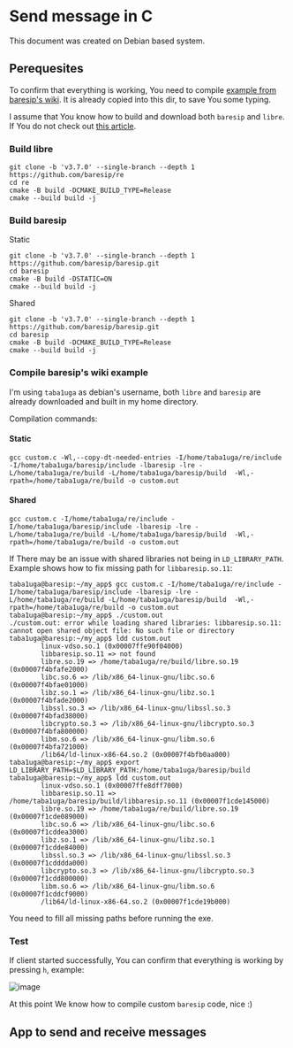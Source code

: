 # Send message in C

This document was created on Debian based system.

## Perequesites

To confirm that everything is working, You need to compile [example from baresip's wiki](https://github.com/baresip/baresip/wiki/Using-baresip-as-a-library). It is already copied into this dir, to save You some typing. 

I assume that You know how to build and download both `baresip` and `libre`. If You do not check out [this article](https://github.com/KubaTaba1uga/python_baresip_bindings/blob/research_send_baresip_message_C/contributors/build_baresip_and_confirm_it_is_working/README.md). 

### Build libre
```
git clone -b 'v3.7.0' --single-branch --depth 1 https://github.com/baresip/re
cd re
cmake -B build -DCMAKE_BUILD_TYPE=Release
cmake --build build -j
```

### Build baresip
Static
```
git clone -b 'v3.7.0' --single-branch --depth 1 https://github.com/baresip/baresip.git
cd baresip
cmake -B build -DSTATIC=ON
cmake --build build -j
```
Shared
```
git clone -b 'v3.7.0' --single-branch --depth 1 https://github.com/baresip/baresip.git
cd baresip
cmake -B build -DCMAKE_BUILD_TYPE=Release 
cmake --build build -j
```

### Compile baresip's wiki example
I'm using `taba1uga` as debian's username, both `libre` and `baresip` are already downloaded and built in my home directory.

Compilation commands:

#### Static
```
gcc custom.c -Wl,--copy-dt-needed-entries -I/home/taba1uga/re/include -I/home/taba1uga/baresip/include -lbaresip -lre -L/home/taba1uga/re/build -L/home/taba1uga/baresip/build  -Wl,-rpath=/home/taba1uga/re/build -o custom.out
```

#### Shared
```
gcc custom.c -I/home/taba1uga/re/include -I/home/taba1uga/baresip/include -lbaresip -lre -L/home/taba1uga/re/build -L/home/taba1uga/baresip/build  -Wl,-rpath=/home/taba1uga/re/build -o custom.out
```

If 
There may be an issue with shared libraries not being in `LD_LIBRARY_PATH`. Example shows how to fix missing path for `libbaresip.so.11`:
```
taba1uga@baresip:~/my_app$ gcc custom.c -I/home/taba1uga/re/include -I/home/taba1uga/baresip/include -lbaresip -lre -L/home/taba1uga/re/build -L/home/taba1uga/baresip/build  -Wl,-rpath=/home/taba1uga/re/build -o custom.out
taba1uga@baresip:~/my_app$ ./custom.out
./custom.out: error while loading shared libraries: libbaresip.so.11: cannot open shared object file: No such file or directory
taba1uga@baresip:~/my_app$ ldd custom.out
        linux-vdso.so.1 (0x00007ffe90f04000)
        libbaresip.so.11 => not found
        libre.so.19 => /home/taba1uga/re/build/libre.so.19 (0x00007f4bfafe2000)
        libc.so.6 => /lib/x86_64-linux-gnu/libc.so.6 (0x00007f4bfae01000)
        libz.so.1 => /lib/x86_64-linux-gnu/libz.so.1 (0x00007f4bfade2000)
        libssl.so.3 => /lib/x86_64-linux-gnu/libssl.so.3 (0x00007f4bfad38000)
        libcrypto.so.3 => /lib/x86_64-linux-gnu/libcrypto.so.3 (0x00007f4bfa800000)
        libm.so.6 => /lib/x86_64-linux-gnu/libm.so.6 (0x00007f4bfa721000)
        /lib64/ld-linux-x86-64.so.2 (0x00007f4bfb0aa000)
taba1uga@baresip:~/my_app$ export LD_LIBRARY_PATH=$LD_LIBRARY_PATH:/home/taba1uga/baresip/build
taba1uga@baresip:~/my_app$ ldd custom.out
        linux-vdso.so.1 (0x00007ffe8dff7000)
        libbaresip.so.11 => /home/taba1uga/baresip/build/libbaresip.so.11 (0x00007f1cde145000)
        libre.so.19 => /home/taba1uga/re/build/libre.so.19 (0x00007f1cde089000)
        libc.so.6 => /lib/x86_64-linux-gnu/libc.so.6 (0x00007f1cddea3000)
        libz.so.1 => /lib/x86_64-linux-gnu/libz.so.1 (0x00007f1cdde84000)
        libssl.so.3 => /lib/x86_64-linux-gnu/libssl.so.3 (0x00007f1cdddda000)
        libcrypto.so.3 => /lib/x86_64-linux-gnu/libcrypto.so.3 (0x00007f1cdd800000)
        libm.so.6 => /lib/x86_64-linux-gnu/libm.so.6 (0x00007f1cddcf9000)
        /lib64/ld-linux-x86-64.so.2 (0x00007f1cde19b000)
```
You need to fill all missing paths before running the exe.

### Test 

If client started successfully, You can confirm that everything is working by pressing `h`, example:

![image](https://github.com/KubaTaba1uga/python_baresip_bindings/assets/73971628/21b87a5a-e2b6-44d6-b4d6-c9c2dd8fe448)

At this point We know how to compile custom `baresip` code, nice :)

## App to send and receive messages
